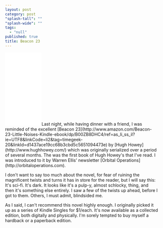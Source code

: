 ```yaml
---
layout: post
category: post
"splash-tall": ""
"splash-wide": ""
tags: 
  - "null"
published: true
title: Beacon 23
---
```


<iframe style="width:120px;height:240px;" marginwidth="0" marginheight="0" scrolling="no" frameborder="0" src="//ws-na.amazon-adsystem.com/widgets/q?ServiceVersion=20070822&OneJS=1&Operation=GetAdHtml&MarketPlace=US&source=ss&ref=as_ss_li_til&ad_type=product_link&tracking_id=timegeek-20&marketplace=amazon&region=US&placement=B0151HYRCS&asins=B0151HYRCS&linkId=de76f7732e958d63a650895226261090&show_border=true&link_opens_in_new_window=true"></iframe>Last night, while having dinner with a friend, I was reminded of the excellent [Beacon 23](http://www.amazon.com/Beacon-23-Little-Noises-Kindle-ebook/dp/B00ZB8DHC4/ref=as_li_ss_il?ie=UTF8&linkCode=li2&tag=timegeek-20&linkId=d1437ace19cc68b3cbd5c5651094473e) by [Hugh Howey](http://www.hughhowey.com/) which was originally serialized over a period of several months. The was the first book of Hugh Howey's that I've read. I was introduced to it by Warren Ellis' newsletter [Orbital Operations](http://orbitaloperations.com).

I don't want to say too much about the novel, for fear of ruining the magnificent twists and turns it has in store for the reader, but I will say this: It's sci-fi. It's dark. It looks like it's a pulp-y, almost schlocky, thing, and then it's something else entirely. I saw a few of the twists up ahead, before I got to them. Others, I must admit, blindsided me. 

As I said, I can't recommend this novel highly enough. I originally picked it up as a series of Kindle Singles for $1/each. It's now available as a collected edition, both digitally and physically. I'm sorely tempted to buy myself a hardback or a paperback edition.
